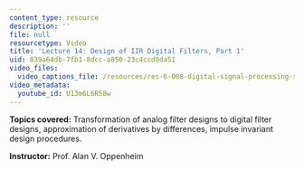 ```yaml
---
content_type: resource
description: ''
file: null
resourcetype: Video
title: 'Lecture 14: Design of IIR Digital Filters, Part 1'
uid: 839a64db-7fb1-8dcc-a850-23c4ccd0da51
video_files:
  video_captions_file: /resources/res-6-008-digital-signal-processing-spring-2011/video-lectures/lecture-14-design-of-iir-digital-filters-part-1/U13m6L6R58w.vtt
video_metadata:
  youtube_id: U13m6L6R58w
---
```


**Topics covered:** Transformation of analog filter designs to digital filter designs, approximation of derivatives by differences, impulse invariant design procedures.

**Instructor:** Prof. Alan V. Oppenheim